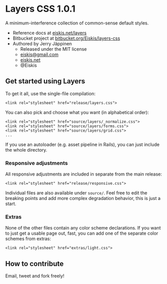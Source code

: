 
# Layers CSS 1.0.1

A minimum-interference collection of common-sense default styles.

- Reference docs at [eiskis.net/layers](http://eiskis.net/layers/)
- Bitbucket project at [bitbucket.org/Eiskis/layers-css](https://bitbucket.org/Eiskis/layers-css)
- Authored by Jerry Jäppinen
	- Released under the MIT license
	- [eiskis@gmail.com](mailto:eiskis@gmail.com)
	- [eiskis.net](http://eiskis.net/)
	- @Eiskis



## Get started using Layers

To get it all, use the single-file compilation:

	<link rel="stylesheet" href="release/layers.css">

You can also pick and choose what you want (in alphabetical order):

	<link rel="stylesheet" href="source/layers/_normalize.css">
	<link rel="stylesheet" href="source/layers/forms.css">
	<link rel="stylesheet" href="source/layers/grid.css">
	...

If you use an autoloader (e.g. asset pipeline in Rails), you can just include the whole directory.



### Responsive adjustments

All responsive adjustments are included in separate from the main release:

	<link rel="stylesheet" href="release/responsive.css">

Individual files are also available under `source/`. Feel free to edit the breaking points and add more complex degradation behavior, this is just a start.



### Extras

None of the other files contain any color scheme declarations. If you want to just get a usable page out, fast, you can add one of the separate color schemes from extras:

	<link rel="stylesheet" href="extras/light.css">



## How to contribute

Email, tweet and fork freely!


